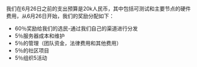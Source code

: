 我们在6月26日之前的支出预算是20k人民币，其中包括可测试和主要节点的硬件费用，从6月26日开始，我们的奖励分配如下：

- 60％奖励给我们的选民-通过我们自己的渠道进行分发
- 5％服务器成本和维护
- 5％的管理（团队资金，法律费用和其他费用）
- 5％的社区项目
- 5％组织5活动
